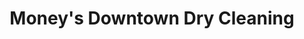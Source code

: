 ---
title: "Money's Downtown Dry Cleaning"
url: /vancouver/moneys-downtown-dry-cleaning/
shop: laundry
---